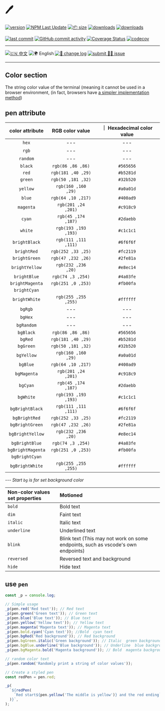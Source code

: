 # 🖊️

[![version](<https://img.shields.io/npm/v/color-pen.svg?logo=npm&logoColor=rgb(0,0,0)&label=version&labelColor=rgb(73,73,228)&color=rgb(0,0,0)>)](https://www.npmjs.com/package/color-pen) [![NPM Last Update](<https://img.shields.io/npm/last-update/color-pen?logo=npm&labelColor=rgb(255,36,63)&color=rgb(0,0,0)>)](https://www.npmjs.com/package/color-pen) [![📦 size](<https://img.shields.io/bundlephobia/minzip/color-pen.svg?logo=npm&labelColor=rgb(201,158,140)&color=rgb(0,0,0)>)](https://www.npmjs.com/package/color-pen) [![downloads](<https://img.shields.io/npm/dm/color-pen.svg?logo=npm&logoColor=rgb(0,0,0)&labelColor=rgb(194,112,210)&color=rgb(0,0,0)>)](https://www.npmjs.com/package/color-pen) [![downloads](<https://img.shields.io/npm/dt/color-pen.svg?logo=npm&labelColor=rgb(107,187,124)&color=rgb(0,0,0)>)](https://www.npmjs.com/package/color-pen)

[![last commit](<https://img.shields.io/github/last-commit/earthnutDev/color-pen.svg?logo=github&logoColor=rgb(0,0,0)&labelColor=rgb(255,165,0)&color=rgb(0,0,0)>)](https://github.com/earthnutDev/color-pen) [![GitHub commit activity](<https://img.shields.io/github/commit-activity/y/earthnutDev/color-pen.svg?logo=github&labelColor=rgb(128,0,128)&color=rgb(0,0,0)>)](https://github.com/earthnutDev/color-pen) [![Coverage Status](<https://img.shields.io/coverallsCoverage/github/earthnutDev/color-pen?logo=coveralls&label=coveralls&labelColor=rgb(12, 244, 39)&color=rgb(0,0,0)>)](https://coveralls.io/github/earthnutDev/color-pen?branch=main) [![codecov](<https://img.shields.io/codecov/github/earthnutDev/color-pen/main/?logo=codecov&label=codecov&labelColor=rgb(7, 245, 245)&color=rgb(0,0,0)>)](https://codecov.io/gh/earthnutDev/color-pen)

---

[![🇨🇳 中文](<https://img.shields.io/badge/🇨🇳-中_%20_文-rgb(0,0,0)>)](https://github.com/earthnutDev/color-pen/blob/main/README-zh.md) ![🌍 English](<https://img.shields.io/badge/🌍-English-rgb(0,0,0)?style=social>) [![👀 change log](<https://img.shields.io/badge/👀-change_%20_log-rgb(0,125,206)?logo=github>)](https://github.com/earthnutDev/color-pen/blob/main/CHANGELOG-en.md) [![submit 🙋‍♂️ issue](<https://img.shields.io/badge/☣️-submit_%20_issue-rgb(255,0,63)?logo=github>)](https://github.com/earthnutDev/color-pen/issues)

---

## Color section

The string color value of the terminal (meaning it cannot be used in a browser environment, (in fact, browsers have [a simpler implementation method](https://developer.mozilla.org/zh-CN/docs/Web/API/console))

## pen attribute

|  color attribute  |   RGB color value    | ｜ Hexadecimal color value |
| :---------------: | :------------------: | :------------------------: |
|       `hex`       |         ---          |            ---             |
|       `rgb`       |         ---          |            ---             |
|     `random`      |         ---          |            ---             |
|      `black`      |  `rgb(86 ,86 ,86)`   |         `#565656`          |
|       `red`       |  `rgb(181 ,40 ,29)`  |         `#b5281d`          |
|      `green`      |  `rgb(50 ,181 ,32)`  |         `#32b520`          |
|     `yellow`      | `rgb(160 ,160 ,29)`  |         `#a0a01d`          |
|      `blue`       |  `rgb(64 ,10 ,217)`  |         `#400ad9`          |
|     `magenta`     | `rgb(201 ,24 ,201)`  |         `#c918c9`          |
|      `cyan`       | `rgb(45 ,174 ,187)`  |         `#2daebb`          |
|      `white`      | `rgb(193 ,193 ,193)` |         `#c1c1c1`          |
|   `brightBlack`   | `rgb(111 ,111 ,111)` |         `#6f6f6f`          |
|    `brightRed`    |  `rgb(252 ,33 ,25)`  |         `#fc2119`          |
|   `brightGreen`   |  `rgb(47 ,232 ,26)`  |         `#2fe81a`          |
|  `brightYellow`   | `rgb(232 ,236 ,20)`  |         `#e8ec14`          |
|   `brightBlue`    |  `rgb(74 ,3 ,254)`   |         `#4a03fe`          |
|  `brightMagenta`  |  `rgb(251 ,0 ,253)`  |         `#fb00fa`          |
|   `brightCyan`    |                      |                            |
|   `brightWhite`   | `rgb(255 ,255 ,255)` |         `#ffffff`          |
|      `bgRgb`      |         ---          |            ---             |
|      `bgHex`      |         ---          |            ---             |
|    `bgRandom`     |         ---          |            ---             |
|     `bgBlack`     |  `rgb(86 ,86 ,86)`   |         `#565656`          |
|      `bgRed`      |  `rgb(181 ,40 ,29)`  |         `#b5281d`          |
|     `bgGreen`     |  `rgb(50 ,181 ,32)`  |         `#32b520`          |
|    `bgYellow`     | `rgb(160 ,160 ,29)`  |         `#a0a01d`          |
|     `bgBlue`      |  `rgb(64 ,10 ,217)`  |         `#400ad9`          |
|    `bgMagenta`    | `rgb(201 ,24 ,201)`  |         `#c918c9`          |
|     `bgCyan`      | `rgb(45 ,174 ,187)`  |         `#2daebb`          |
|     `bgWhite`     | `rgb(193 ,193 ,193)` |         `#c1c1c1`          |
|  `bgBrightBlack`  | `rgb(111 ,111 ,111)` |         `#6f6f6f`          |
|   `bgBrightRed`   |  `rgb(252 ,33 ,25)`  |         `#fc2119`          |
|  `bgBrightGreen`  |  `rgb(47 ,232 ,26)`  |         `#2fe81a`          |
| `bgBrightYellow`  | `rgb(232 ,236 ,20)`  |         `#e8ec14`          |
|  `bgBrightBlue`   |  `rgb(74 ,3 ,254)`   |         `#4a03fe`          |
| `bgBrightMagenta` |  `rgb(251 ,0 ,253)`  |         `#fb00fa`          |
|  `bgBrightCyan`   |                      |                            |
|  `bgBrightWhite`  | `rgb(255 ,255 ,255)` |         `#ffffff`          |

--- _Start `bg` is for set background color_

| Non-color values set properties | Motioned                                                                         |
| :------------------------------ | :------------------------------------------------------------------------------- |
| `bold`                          | Bold text                                                                        |
| `dim`                           | Faint text                                                                       |
| `italic`                        | Italic text                                                                      |
| `underline`                     | Underlined text                                                                  |
| `blink`                         | Blink text (This may not work on some endpoints, such as vscode's own endpoints) |
| `reversed`                      | Reversed text and background                                                     |
| `hide`                          | Hide text                                                                        |

## use `pen`

```ts
const _p = console.log;

// Simple usage
_p(pen.red('Red text')); // Red text
_p(pen.green('Green text')); // Green text
_p(pen.blue('Blue text')); // Blue text
_p(pen.yellow('Yellow text')); // Yellow text
_p(pen.magenta('Magenta text')); // Magenta text
_p(pen.bold.cyan('Cyan text')); //Bold  cyan text
_p(pen.bgRed('Red background')); // Red background
_p(pen.bgGreen.italic('Green background')); // Italic  green background text
_p(pen.bgBlue.underline('Blue background')); // Underline  blue background text
_p(pen.bgMagenta.bold('Magenta background')); // Bold  magenta background text

// random color text
_p(pen.random('Randomly print a string of color values'));

// Create a styled pen
const redPen = pen.red;

_p(
  `${redPen(
    `Red start${pen.yellow('The middle is yellow')} and the red ending`,
  )}`,
);
```
